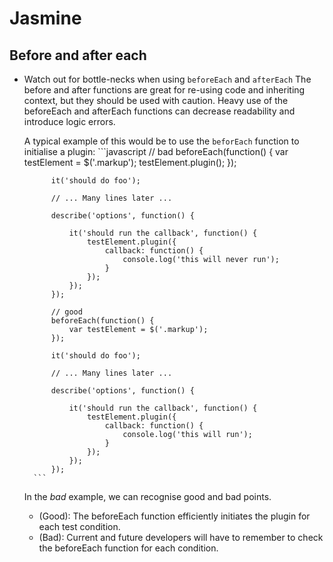 # Jasmine


## Before and after each

- Watch out for bottle-necks when using ```beforeEach``` and ```afterEach```
    The before and after functions are great for re-using code and inheriting context, but they should be used with caution.
    Heavy use of the beforeEach and afterEach functions can decrease readability and introduce logic errors.

    A typical example of this would be to use the ```beforEach``` function to initialise a plugin:
        ```javascript
            // bad
            beforeEach(function() {
                var testElement = $('.markup');
                testElement.plugin();
            });

            it('should do foo');

            // ... Many lines later ...

            describe('options', function() {

                it('should run the callback', function() {
                    testElement.plugin({
                        callback: function() {
                            console.log('this will never run');
                        }
                    });
                });
            });

            // good
            beforeEach(function() {
                var testElement = $('.markup');
            });

            it('should do foo');

            // ... Many lines later ...

            describe('options', function() {

                it('should run the callback', function() {
                    testElement.plugin({
                        callback: function() {
                            console.log('this will run');
                        }
                    });
                });
            });
        ```
    In the *bad* example, we can recognise good and bad points.
    - (Good): The beforeEach function efficiently initiates the plugin for each test condition.
    - (Bad): Current and future developers will have to remember to check the beforeEach function for each condition.
